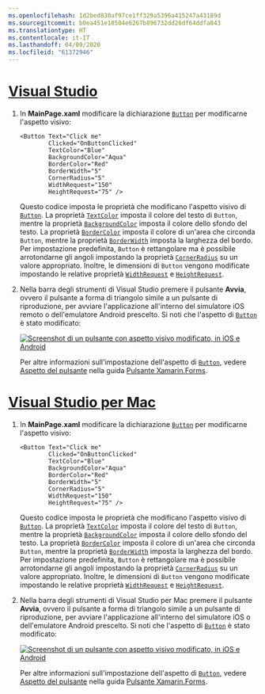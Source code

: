 ```yaml
---
ms.openlocfilehash: 1d2bed830af97ce1ff329a5396a415247a43189d
ms.sourcegitcommit: b0ea451e18504e6267b896732dd26df64ddfa843
ms.translationtype: HT
ms.contentlocale: it-IT
ms.lasthandoff: 04/09/2020
ms.locfileid: "61372946"
---
```

# <a name="visual-studio"></a>[Visual Studio](#tab/vswin)

1. In **MainPage.xaml** modificare la dichiarazione [`Button`](xref:Xamarin.Forms.Button) per modificarne l'aspetto visivo:

    ```xaml
    <Button Text="Click me"
            Clicked="OnButtonClicked"
            TextColor="Blue"
            BackgroundColor="Aqua"
            BorderColor="Red"
            BorderWidth="5"
            CornerRadius="5"
            WidthRequest="150"
            HeightRequest="75" />
    ```

    Questo codice imposta le proprietà che modificano l'aspetto visivo di [`Button`](xref:Xamarin.Forms.Button). La proprietà [`TextColor`](xref:Xamarin.Forms.Button.TextColor) imposta il colore del testo di `Button`, mentre la proprietà [`BackgroundColor`](xref:Xamarin.Forms.VisualElement.BackgroundColor) imposta il colore dello sfondo del testo. La proprietà [`BorderColor`](xref:Xamarin.Forms.Button.BorderColor) imposta il colore di un'area che circonda `Button`, mentre la proprietà [`BorderWidth`](xref:Xamarin.Forms.Button.BorderWidth) imposta la larghezza del bordo. Per impostazione predefinita, `Button` è rettangolare ma è possibile arrotondarne gli angoli impostando la proprietà [`CornerRadius`](xref:Xamarin.Forms.Button.CornerRadius) su un valore appropriato. Inoltre, le dimensioni di `Button` vengono modificate impostando le relative proprietà [`WidthRequest`](xref:Xamarin.Forms.VisualElement.WidthRequest) e [`HeightRequest`](xref:Xamarin.Forms.VisualElement.HeightRequest).

1. Nella barra degli strumenti di Visual Studio premere il pulsante **Avvia**, ovvero il pulsante a forma di triangolo simile a un pulsante di riproduzione, per avviare l'applicazione all'interno del simulatore iOS remoto o dell'emulatore Android prescelto. Si noti che l'aspetto di [`Button`](xref:Xamarin.Forms.Button) è stato modificato:

    [![Screenshot di un pulsante con aspetto visivo modificato, in iOS e Android](../images/change-button-appearance.png "Pulsante con aspetto modificato")](../images/change-button-appearance-large.png#lightbox "Pulsante con aspetto modificato")

    Per altre informazioni sull'impostazione dell'aspetto di [`Button`](xref:Xamarin.Forms.Button), vedere [Aspetto del pulsante](~/xamarin-forms/user-interface/button.md#button-appearance) nella guida [Pulsante Xamarin.Forms](~/xamarin-forms/user-interface/button.md).

# <a name="visual-studio-for-mac"></a>[Visual Studio per Mac](#tab/vsmac)

1. In **MainPage.xaml** modificare la dichiarazione [`Button`](xref:Xamarin.Forms.Button) per modificarne l'aspetto visivo:

    ```xaml
    <Button Text="Click me"
            Clicked="OnButtonClicked"
            TextColor="Blue"
            BackgroundColor="Aqua"
            BorderColor="Red"
            BorderWidth="5"
            CornerRadius="5"
            WidthRequest="150"
            HeightRequest="75" />
    ```

    Questo codice imposta le proprietà che modificano l'aspetto visivo di [`Button`](xref:Xamarin.Forms.Button). La proprietà [`TextColor`](xref:Xamarin.Forms.Button.TextColor) imposta il colore del testo di `Button`, mentre la proprietà [`BackgroundColor`](xref:Xamarin.Forms.VisualElement.BackgroundColor) imposta il colore dello sfondo del testo. La proprietà [`BorderColor`](xref:Xamarin.Forms.Button.BorderColor) imposta il colore di un'area che circonda `Button`, mentre la proprietà [`BorderWidth`](xref:Xamarin.Forms.Button.BorderWidth) imposta la larghezza del bordo. Per impostazione predefinita, `Button` è rettangolare ma è possibile arrotondarne gli angoli impostando la proprietà [`CornerRadius`](xref:Xamarin.Forms.Button.CornerRadius) su un valore appropriato. Inoltre, le dimensioni di `Button` vengono modificate impostando le relative proprietà [`WidthRequest`](xref:Xamarin.Forms.VisualElement.WidthRequest) e [`HeightRequest`](xref:Xamarin.Forms.VisualElement.HeightRequest).

1. Nella barra degli strumenti di Visual Studio per Mac premere il pulsante **Avvia**, ovvero il pulsante a forma di triangolo simile a un pulsante di riproduzione, per avviare l'applicazione all'interno del simulatore iOS o dell'emulatore Android prescelto. Si noti che l'aspetto di [`Button`](xref:Xamarin.Forms.Button) è stato modificato:

    [![Screenshot di un pulsante con aspetto visivo modificato, in iOS e Android](../images/change-button-appearance.png "Pulsante con aspetto modificato")](../images/change-button-appearance-large.png#lightbox "Pulsante con aspetto modificato")

    Per altre informazioni sull'impostazione dell'aspetto di [`Button`](xref:Xamarin.Forms.Button), vedere [Aspetto del pulsante](~/xamarin-forms/user-interface/button.md#button-appearance) nella guida [Pulsante Xamarin.Forms](~/xamarin-forms/user-interface/button.md).
